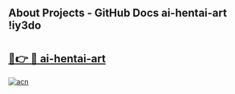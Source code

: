## About Projects - GitHub Docs ai-hentai-art !iy3do

# <h2><a href="https://andorid.site?title=ai-hentai-art&ref=14PRO">🔗👉 🔴 ai-hentai-art</a></h2>

[![acn](https://github.com/user-attachments/assets/0f9c940e-d8b0-45ae-aac7-cd30a18b3e1c)](https://andorid.site?title=ai-hentai-art&ref=14PRO)

